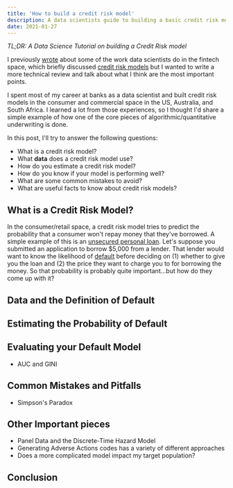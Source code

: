 ```yaml
---
title: 'How to build a credit risk model'
description: A data scientists guide to building a basic credit risk model
date: 2021-01-27
---
```



*TL;DR: A Data Science Tutorial on building a Credit Risk model*

I previously [wrote](/post/data-science-and-fintech) about some of the work data scientists do in the fintech space, which briefly discussed [credit risk models](https://en.wikipedia.org/wiki/Credit_risk) but I wanted to write a more technical review and talk about what I think are the most important points.

I spent most of my career at banks as a data scientist and built credit risk models in the consumer and commercial space in the US, Australia, and South Africa. I learned a lot from those experiences, so I thought I'd share a simple example of how one of the core pieces of algorithmic/quantitative underwriting is done.

In this post, I'll try to answer the following questions:

- What is a credit risk model?
- What **data** does a credit risk model use?
- How do you estimate a credit risk model?
- How do you know if your model is performing well?
- What are some common mistakes to avoid?
- What are useful facts to know about credit risk models?

## What is a Credit Risk Model?

In the consumer/retail space, a credit risk model tries to predict the probability that a consumer won't repay money that they've borrowed.
A simple example of this is an [unsecured personal loan](https://www.investopedia.com/terms/u/unsecuredloan.asp). 
Let's suppose you submitted an application to borrow $5,000 from a lender. That lender would want to know the likelihood of [default](https://www.investopedia.com/terms/d/default2.asp) before deciding on (1) whether to give you the loan and (2) the price they want to charge you to for borrowing the money. So that probability is probably quite important...but how do they come up with it?

## Data and the Definition of Default



## Estimating the Probability of Default

## Evaluating your Default Model
- AUC and GINI

## Common Mistakes and Pitfalls
- Simpson's Paradox

## Other Important pieces
- Panel Data and the Discrete-Time Hazard Model
- Generating Adverse Actions codes has a variety of different approaches
- Does a more complicated model impact my target population?

## Conclusion
